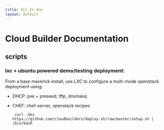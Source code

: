 ```yaml
---
title: All In One
layout: default
---
```


# Cloud Builder Documentation

## scripts

### lxc + ubuntu powered demo/testing deployment:

From a base maverick install, use LXC to configure a multi-mode openstack deployment using:

 * DHCP: pxe + preseed, tftp, dnsmasq
 * CHEF: chef-server, openstack recipes

        curl -Sks https://github.com/cloudbuilders/deploy.sh/raw/master/setup.sh | /bin/bash


